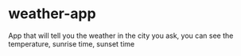 # weather-app

App that will tell you the weather in the city you ask, you can see the temperature, sunrise time, sunset time
